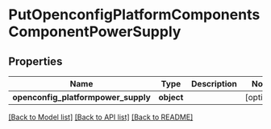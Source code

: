 # PutOpenconfigPlatformComponentsComponentPowerSupply

## Properties
Name | Type | Description | Notes
------------ | ------------- | ------------- | -------------
**openconfig_platformpower_supply** | **object** |  | [optional] 

[[Back to Model list]](../README.md#documentation-for-models) [[Back to API list]](../README.md#documentation-for-api-endpoints) [[Back to README]](../README.md)


